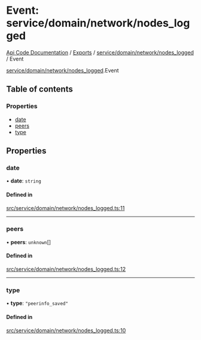 # Event: service/domain/network/nodes_logged
[Api Code Documentation](../README.md) / [Exports](../modules.md) / [service/domain/network/nodes\_logged](../modules/service_domain_network_nodes_logged.md) / Event

[service/domain/network/nodes\_logged](../modules/service_domain_network_nodes_logged.md).Event

## Table of contents

### Properties

- [date](service_domain_network_nodes_logged.Event.md#date)
- [peers](service_domain_network_nodes_logged.Event.md#peers)
- [type](service_domain_network_nodes_logged.Event.md#type)

## Properties

### date

• **date**: `string`

#### Defined in

[src/service/domain/network/nodes_logged.ts:11](https://github.com/openkfw/TruBudget/blob/92640998/api/src/service/domain/network/nodes_logged.ts#L11)

___

### peers

• **peers**: `unknown`[]

#### Defined in

[src/service/domain/network/nodes_logged.ts:12](https://github.com/openkfw/TruBudget/blob/92640998/api/src/service/domain/network/nodes_logged.ts#L12)

___

### type

• **type**: ``"peerinfo_saved"``

#### Defined in

[src/service/domain/network/nodes_logged.ts:10](https://github.com/openkfw/TruBudget/blob/92640998/api/src/service/domain/network/nodes_logged.ts#L10)
